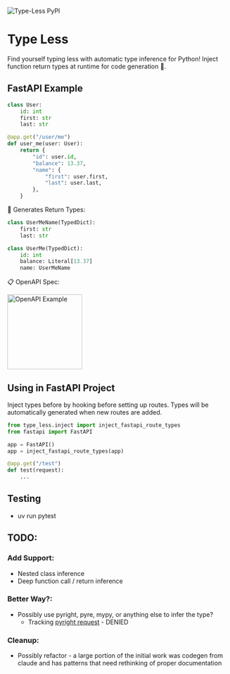 ![Type-Less PyPI](https://img.shields.io/pypi/v/type-less)

# Type Less

Find yourself typing less with automatic type inference for Python!  Inject function return types at runtime for code generation 🤙.

## FastAPI Example

```python
class User:
    id: int
    first: str
    last: str

@app.get("/user/me")
def user_me(user: User):
    return {
        "id": user.id,
        "balance": 13.37,
        "name": {
            "first": user.first,
            "last": user.last,
        },
    }
```

🚀 Generates Return Types:

```python
class UserMeName(TypedDict):
    first: str
    last: str

class UserMe(TypedDict):
    id: int
    balance: Literal[13.37]
    name: UserMeName
```

📋 OpenAPI Spec:

<img src="docs/example.png" alt="OpenAPI Example" height="170">

## Using in FastAPI Project

Inject types before by hooking before setting up routes.  Types will be automatically generated when new routes are added.

```python
from type_less.inject import inject_fastapi_route_types
from fastapi import FastAPI

app = FastAPI()
app = inject_fastapi_route_types(app)

@app.get("/test")
def test(request):
    ...
```

## Testing

 * uv run pytest

## TODO:
### Add Support:
 * Nested class inference
 * Deep function call / return inference
### Better Way?:
 * Possibly use pyright, pyre, mypy, or anything else to infer the type?
   * Tracking [pyright request](https://github.com/microsoft/pyright/issues/10394) - DENIED
### Cleanup:
 * Possibly refactor - a large portion of the initial work was codegen from claude and has patterns that need rethinking of proper documentation